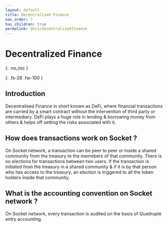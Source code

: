 ```yaml
---
layout: default
title: Decentralized Finance
nav_order: 7
has_children: true
permalink: docs/decentralizedfinance
---
```

 
# Decentralized Finance
{: .no_toc }

{: .fs-26 .fw-100 } 
## Introduction 

Decentralised Finance in short known as DeFi, where financial transactions are carried by a smart contract without the intervention of third party or intermediary. DeFi plays a huge role in lending & borrowing money from others & helps off setting the risks associated with it. 

## How does transactions work on Socket ? 

On Socket network, a transaction can be peer to peer or inside a shared community from the treasury to the memebers of that community. There is no elections for transactions between two users. If the transaction is initiated from the treasury in a shared community & if it is by that person who has access to the treasury, an election is triggered to all the token holders inside that community. 


## What is the accounting convention on Socket network ? 

On Socket network, every transaction is audited on the basis of Quadruple entry accounting. 
